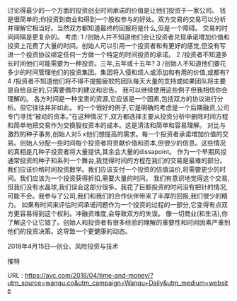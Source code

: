 讨论得最少的一个方面的投资创业时间承诺的价值是让他们投资于一家公司。 
 钱是很简单的;你投资到商业和得到一个股权参与的好处。双方交易的交易可以分析并理解它相当好。当然双方都知道最终的回报将是什么,但是一个障碍。 
 交易的时间间隔是更复杂的。 
 考虑: 
 1 /创始人并不知道他们会让投资者兑现承诺增加价值和投资上花费了大量的时间。创始人可以引用一个投资者和有更好的感觉,但没有写进一个投资协议绑定任何一方做一个特定的时间投资的承诺。 
 2 /投资者不知道多长时间他们可能需要为一种投资。三年,五年或十五年? 
 3 /创始人不知道他们要花多少的时间管理他们的投资集团。集团将入侵和烦人或添加和有用的价值,或都有? 
 4 /投资者不知道他们将不得不提振疲软的团队每天大量的支持或如果团队将主要是自给自足的,只需要偶尔的建议和忠告。 
 我可以继续使用这些例子但我相信你会理解的。 
 各方时间是一种宝贵的资源,它应该是一个因素,包括双方的协议进行分析。但它往往并非如此。 
 的一个很好的例子,它是明确的考虑是一个后期融资,公司专门寻找“被动的资本。”在这种情况下,双方都选择主要从投资分析中删除时间方程和简单地把交易作为交换股权资本的成本。这是清洁和简单和容易理解。 
 对比与激烈的种子事务,创始人对5 x他们想提高的需求。每一个投资者承诺增加价值的交易。创始人分配一些时间每个投资者将贡献价值和资本,但很少的信息。这些情况的真相是几种子投资者将大量提供,其余会大量的dissapoint。 
 作为一个早期风投通常投资的种子和系列一个舞台,我觉得时间的方程在我们的交易是最难的部分。我们应该价格时间投资数学。我们应该支付一个投资的估值溢价,将需要更少的时间。我们应该为一个投资获得折扣,需要大量的时间。 
 我们有意识地觉得这个交易,但我们没有水晶球,我们误会这部分很多。我花了巨额投资的时间没有把针的情况,可能不会。我参与了公司,我们和我们的合作伙伴带来了丰厚的回报,我们很少的精力。 
 如果有时间来评估时间承诺问题作为一个投资的过程的一部分,它变得有点双方更容易得到这个权利。冲融资难度,会导致双方的失误。 
 像一切商业(和生活),你了解这个让它错了。创始人和投资者有很多经验的理解的重要性和时间因素严重到他们的投资决策。这导致一个更健康的动态。 
  
  
 2018年4月15日—创业、风险投资与技术 
  
  
 推特 
  
  
   
  URL : https://avc.com/2018/04/time-and-money/?utm_source=wanqu.co&utm_campaign=Wanqu+Daily&utm_medium=website